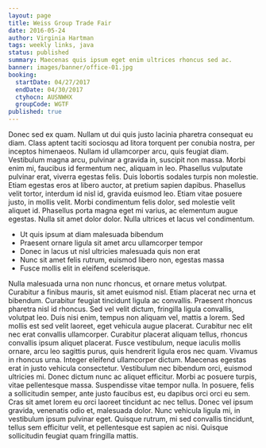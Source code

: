 ```yaml
---
layout: page
title: Weiss Group Trade Fair
date: 2016-05-24
author: Virginia Hartman
tags: weekly links, java
status: published
summary: Maecenas quis ipsum eget enim ultrices rhoncus sed ac.
banner: images/banner/office-01.jpg
booking:
  startDate: 04/27/2017
  endDate: 04/30/2017
  ctyhocn: AUSNWHX
  groupCode: WGTF
published: true
---
```

Donec sed ex quam. Nullam ut dui quis justo lacinia pharetra consequat eu diam. Class aptent taciti sociosqu ad litora torquent per conubia nostra, per inceptos himenaeos. Nullam id ullamcorper arcu, quis feugiat diam. Vestibulum magna arcu, pulvinar a gravida in, suscipit non massa. Morbi enim mi, faucibus id fermentum nec, aliquam in leo. Phasellus vulputate pulvinar erat, viverra egestas felis. Duis lobortis sodales turpis non molestie. Etiam egestas eros at libero auctor, at pretium sapien dapibus. Phasellus velit tortor, interdum id nisl id, gravida euismod leo. Etiam vitae posuere justo, in mollis velit. Morbi condimentum felis dolor, sed molestie velit aliquet id. Phasellus porta magna eget mi varius, ac elementum augue egestas. Nulla sit amet dolor dolor. Nulla ultrices et lacus vel condimentum.

* Ut quis ipsum at diam malesuada bibendum
* Praesent ornare ligula sit amet arcu ullamcorper tempor
* Donec in lacus ut nisl ultricies malesuada quis non erat
* Nunc sit amet felis rutrum, euismod libero non, egestas massa
* Fusce mollis elit in eleifend scelerisque.

Nulla malesuada urna non nunc rhoncus, et ornare metus volutpat. Curabitur a finibus mauris, sit amet euismod nisl. Etiam placerat nec urna et bibendum. Curabitur feugiat tincidunt ligula ac convallis. Praesent rhoncus pharetra nisl id rhoncus. Sed vel velit dictum, fringilla ligula convallis, volutpat leo. Duis nisi enim, tempus non aliquam vel, mattis a lorem. Sed mollis est sed velit laoreet, eget vehicula augue placerat. Curabitur nec elit nec erat convallis ullamcorper. Curabitur placerat aliquam tellus, rhoncus convallis ipsum aliquet placerat. Fusce vestibulum, neque iaculis mollis ornare, arcu leo sagittis purus, quis hendrerit ligula eros nec quam. Vivamus in rhoncus urna. Integer eleifend ullamcorper dictum. Maecenas egestas erat in justo vehicula consectetur. Vestibulum nec bibendum orci, euismod ultricies mi. Donec dictum nunc ac aliquet efficitur.
Morbi ac posuere turpis, vitae pellentesque massa. Suspendisse vitae tempor nulla. In posuere, felis a sollicitudin semper, ante justo faucibus est, eu dapibus orci orci eu sem. Cras sit amet lorem eu orci laoreet tincidunt ac nec tellus. Donec vel ipsum gravida, venenatis odio et, malesuada dolor. Nunc vehicula ligula mi, in vestibulum ipsum pulvinar eget. Quisque rutrum, mi sed convallis tincidunt, tellus sem efficitur velit, et pellentesque est sapien ac nisi. Quisque sollicitudin feugiat quam fringilla mattis.
